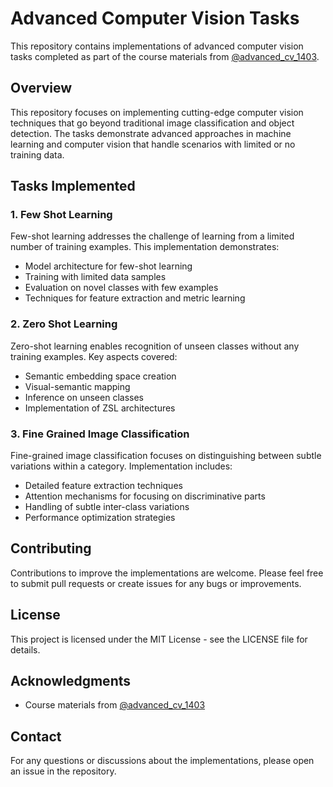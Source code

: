 # Advanced Computer Vision Tasks

This repository contains implementations of advanced computer vision tasks completed as part of the course materials from [@advanced_cv_1403](https://github.com/MhmudAlpurd/advanced_cv_1403).

## Overview

This repository focuses on implementing cutting-edge computer vision techniques that go beyond traditional image classification and object detection. The tasks demonstrate advanced approaches in machine learning and computer vision that handle scenarios with limited or no training data.

## Tasks Implemented

### 1. Few Shot Learning
Few-shot learning addresses the challenge of learning from a limited number of training examples. This implementation demonstrates:
- Model architecture for few-shot learning
- Training with limited data samples
- Evaluation on novel classes with few examples
- Techniques for feature extraction and metric learning

### 2. Zero Shot Learning
Zero-shot learning enables recognition of unseen classes without any training examples. Key aspects covered:
- Semantic embedding space creation
- Visual-semantic mapping
- Inference on unseen classes
- Implementation of ZSL architectures

### 3. Fine Grained Image Classification
Fine-grained image classification focuses on distinguishing between subtle variations within a category. Implementation includes:
- Detailed feature extraction techniques
- Attention mechanisms for focusing on discriminative parts
- Handling of subtle inter-class variations
- Performance optimization strategies



## Contributing

Contributions to improve the implementations are welcome. Please feel free to submit pull requests or create issues for any bugs or improvements.

## License

This project is licensed under the MIT License - see the LICENSE file for details.

## Acknowledgments

- Course materials from [@advanced_cv_1403](https://github.com/MhmudAlpurd/advanced_cv_1403)


## Contact

For any questions or discussions about the implementations, please open an issue in the repository.